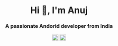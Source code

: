 <h1 align="center">Hi 👋, I'm Anuj</h1>
<h3 align="center">A passionate Andorid developer from India</h3>



<p align="center">
<a href="https://twitter.com/@iamkanuj" target="blank"><img align="center" src="https://cdn.jsdelivr.net/npm/simple-icons@3.0.1/icons/twitter.svg" alt="@iamkanuj" height="20" width="20" /></a>
<a href="https://linkedin.com/in/https://www.linkedin.com/in/anuj-kumar-7262b9113/" target="blank"><img align="center" src="https://cdn.jsdelivr.net/npm/simple-icons@3.0.1/icons/linkedin.svg" alt="https://www.linkedin.com/in/anuj-kumar-7262b9113/" height="20" width="20" /></a>
</p>
